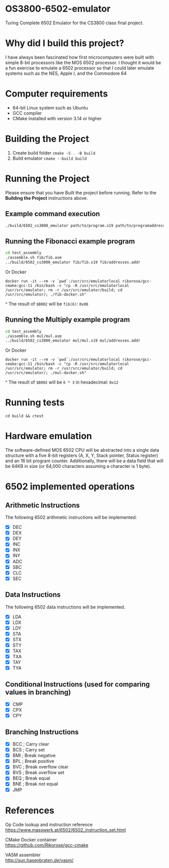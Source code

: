 # OS3800-6502-emulator
Turing Complete 6502 Emulator for the CS3800 class final project.

# Why did I build this project?
I have always been fascinated how first microcomputers were built with simple 8-bit processors like the MOS 6502 processor. I thought it would be a fun exercise to emulate a 6502 processor so that I could later emulate systems such as the NES, Apple I, and the Commodore 64

# Computer requirements
- 64-bit Linux system such as Ubuntu
- GCC compiler
- CMake installed with version 3.14 or higher

# Building the Project
1. Create build folder `cmake -S . -B build`
2. Build emulator `cmake --build build`

# Running the Project
Please ensure that you have Built the project before running. Refer to the **Building the Project** instructions above.

## Example command execution
```bash
./build/6502_cs3800_emulator path/to/program.s19 path/to/programaddresses.addr
```

## Running the Fibonacci example program
```bash
cd test_assembly
./assemble.sh fib/fib.asm
../build/6502_cs3800_emulator fib/fib.s19 fib/addresses.addr
```
Or Docker
```
docker run -it --rm -v `pwd`:/usr/src/emulatorlocal rikorose/gcc-cmake:gcc-11 /bin/bash -c "cp -R /usr/src/emulatorlocal /usr/src/emulator; rm -r /usr/src/emulator/build; cd /usr/src/emulator/; ./fib-docker.sh"
```


^ The result of `$B002` will be `fib(6)`: `0x08`

## Running the Multiply example program
```bash
cd test_assembly
./assemble.sh mul/mul.asm
../build/6502_cs3800_emulator mul/mul.s19 mul/addresses.addr
```
Or Docker
```
docker run -it --rm -v `pwd`:/usr/src/emulatorlocal rikorose/gcc-cmake:gcc-11 /bin/bash -c "cp -R /usr/src/emulatorlocal /usr/src/emulator; rm -r /usr/src/emulator/build; cd /usr/src/emulator/; ./mul-docker.sh"
```
^ The result of `$B002` will be `6 * 3` in hexadecimal: `0x12`

# Running tests
`cd build && ctest`

# Hardware emulation
The software-defined MOS 6502 CPU will be abstracted into a single data structure with a five 8-bit registers (A, X, Y, Stack pointer, Status register) and an 16 bit program counter. Additionally, there will be a data field that will be 64KB in size (or 64,000 characters assuming a character is 1 byte). 

# 6502 implemented operations

## Arithmetic Instructions

The following 6502 arithmetic instructions will be implemented: 
- [x] DEC
- [x] DEX
- [x] DEY
- [x] INC
- [x] INX
- [x] INY
- [x] ADC
- [x] SBC
- [x] CLC
- [x] SEC

## Data Instructions
The following 6502 data instructions will be implemented.  
- [x] LDA
- [x] LDX
- [x] LDY
- [x] STA
- [x] STX
- [x] STY
- [x] TAX
- [x] TXA
- [x] TAY
- [x] TYA

## Conditional Instructions (used for comparing values in branching)
- [X] CMP
- [X] CPX
- [X] CPY

## Branching Instructions
- [X] BCC ; Carry clear
- [X] BCS ; Carry set
- [X] BMI ; Break negative
- [X] BPL ; Break positive
- [x] BVC ; Break overflow clear
- [x] BVS ; Break overflow set
- [x] BEQ ; Break equal
- [x] BNE ; Break not equal
- [X] JMP

# References
Op Code lookup and instruction reference  
https://www.masswerk.at/6502/6502_instruction_set.html

CMake Docker container  
https://github.com/Rikorose/gcc-cmake

VASM assembler  
http://sun.hasenbraten.de/vasm/